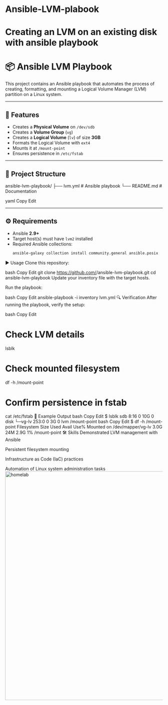 # Ansible-LVM-plabook
# Creating an LVM on an existing disk with ansible playbook
# 📦 Ansible LVM Playbook

This project contains an Ansible playbook that automates the process of creating, formatting, and mounting a Logical Volume Manager (LVM) partition on a Linux system.

---

## 🚀 Features
- Creates a **Physical Volume** on `/dev/sdb`
- Creates a **Volume Group** (`vg`)
- Creates a **Logical Volume** (`lv`) of size **3GB**
- Formats the Logical Volume with `ext4`
- Mounts it at `/mount-point`
- Ensures persistence in `/etc/fstab`

---

## 📂 Project Structure
ansible-lvm-playbook/
├── lvm.yml # Ansible playbook
└── README.md # Documentation

yaml
Copy
Edit

---

## ⚙️ Requirements
- Ansible **2.9+**
- Target host(s) must have `lvm2` installed
- Required Ansible collections:
  ```bash
  ansible-galaxy collection install community.general ansible.posix
▶️ Usage
Clone this repository:

bash
Copy
Edit
git clone https://github.com/<your-username>/ansible-lvm-playbook.git
cd ansible-lvm-playbook
Update your inventory file with the target hosts.

Run the playbook:

bash
Copy
Edit
ansible-playbook -i inventory lvm.yml
🔍 Verification
After running the playbook, verify the setup:

bash
Copy
Edit
# Check LVM details
lsblk

# Check mounted filesystem
df -h /mount-point

# Confirm persistence in fstab
cat /etc/fstab
📖 Example Output
bash
Copy
Edit
$ lsblk
sdb          8:16   0   10G  0 disk
└─vg-lv     253:0   0    3G  0 lvm  /mount-point
bash
Copy
Edit
$ df -h /mount-point
Filesystem           Size  Used Avail Use% Mounted on
/dev/mapper/vg-lv    3.0G   24M  2.9G   1% /mount-point
🛠️ Skills Demonstrated
LVM management with Ansible

Persistent filesystem mounting

Infrastructure as Code (IaC) practices

Automation of Linux system administration tasks<img width="904" height="732" alt="homelab" src="https://github.com/user-attachments/assets/b021af0b-be9d-4eb0-a1ce-5c6b44507bdb" />
